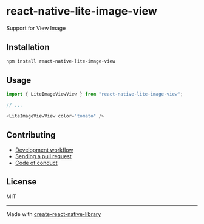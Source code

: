 # react-native-lite-image-view

Support for View Image

## Installation


```sh
npm install react-native-lite-image-view
```


## Usage


```js
import { LiteImageViewView } from "react-native-lite-image-view";

// ...

<LiteImageViewView color="tomato" />
```


## Contributing

- [Development workflow](CONTRIBUTING.md#development-workflow)
- [Sending a pull request](CONTRIBUTING.md#sending-a-pull-request)
- [Code of conduct](CODE_OF_CONDUCT.md)

## License

MIT

---

Made with [create-react-native-library](https://github.com/callstack/react-native-builder-bob)
